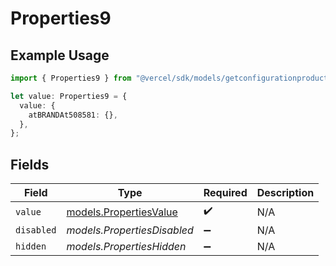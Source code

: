 # Properties9

## Example Usage

```typescript
import { Properties9 } from "@vercel/sdk/models/getconfigurationproductsop.js";

let value: Properties9 = {
  value: {
    atBRANDAt508581: {},
  },
};
```

## Fields

| Field                                                  | Type                                                   | Required                                               | Description                                            |
| ------------------------------------------------------ | ------------------------------------------------------ | ------------------------------------------------------ | ------------------------------------------------------ |
| `value`                                                | [models.PropertiesValue](../models/propertiesvalue.md) | :heavy_check_mark:                                     | N/A                                                    |
| `disabled`                                             | *models.PropertiesDisabled*                            | :heavy_minus_sign:                                     | N/A                                                    |
| `hidden`                                               | *models.PropertiesHidden*                              | :heavy_minus_sign:                                     | N/A                                                    |